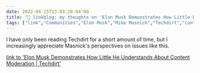 ```yaml
---
date: 2022-04-15T13:03:28-04:00
title: "🔗 linkblog: my thoughts on 'Elon Musk Demonstrates How Little He Understands About Content Moderation | Techdirt'"
tags: ["link","Communities","Elon Musk","Mike Masnick","Techdirt","content moderation","free speech"]
---
```

I have only been reading Techdirt for a short amount of time, but I increasingly appreciate Masnick's perspectives on issues like this.
 
[link to 'Elon Musk Demonstrates How Little He Understands About Content Moderation | Techdirt'](https://www.techdirt.com/2022/04/15/elon-musk-demonstrates-how-little-he-understands-about-content-moderation/)
